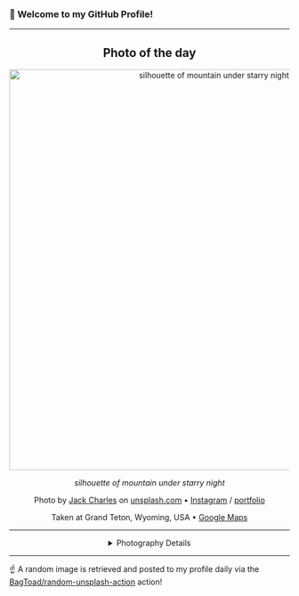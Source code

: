 ### 👋 Welcome to my GitHub Profile!

----
<div align="center">

## Photo of the day
  
  <a href="https://unsplash.com/photos/silhouette-of-mountain-under-starry-night-Rg90Mvm0ST0"><img width="720" src="https://images.unsplash.com/photo-1598551603067-cf62f2164060?crop=entropy&cs=tinysrgb&fit=max&fm=jpg&ixid=M3w1OTQ0OTd8MHwxfHJhbmRvbXx8fHx8fHx8fDE3NTc1NzEwNTF8&ixlib=rb-4.1.0&q=80&w=1080" alt="silhouette of mountain under starry night"></a>
  
  <em>silhouette of mountain under starry night</em>
  
  <em></em>

  Photo by [Jack Charles](https://jackcharlesphotography.pixieset.com/jackcharlesphotography/) on [unsplash.com](https://unsplash.com/) • [Instagram](https://instagram.com/jackcharles15) / [portfolio](https://jackcharlesphotography.pixieset.com/jackcharlesphotography/)
  
  Taken at Grand Teton, Wyoming, USA • [Google Maps](https://www.google.com/maps/search/?api=1&query=43.741042,-110.802436)
  
  ---
  
<details>
<summary>Photography Details</summary>
  
| Parameter     | Value |
| ------------- | ----- |
| Camera Model  | NIKON D7500 |
| Exposure Time | 15 |
| Aperture      | 3.5 |
| Focal Length  | 18.0 |
| ISO           | 25600 |
| Location      | Grand Teton, Wyoming, USA (United States) |
| Coordinates   | Latitude 43.741042, Longitude -110.802436 |

</details>

</div>

----

☝️ A random image is retrieved and posted to my profile daily via the [BagToad/random-unsplash-action](https://github.com/BagToad/random-unsplash-action) action!

